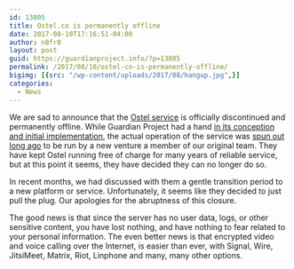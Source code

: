 ```yaml
---
id: 13805
title: Ostel.co is permanently offline
date: 2017-08-10T17:16:51-04:00
author: n8fr8
layout: post
guid: https://guardianproject.info/?p=13805
permalink: /2017/08/10/ostel-co-is-permanently-offline/
bigimg: [{src: "/wp-content/uploads/2017/08/hangup.jpg",}]
categories:
  - News
---
```

We are sad to announce that the [Ostel service](https://guardianproject.info/apps/ostel/) is officially discontinued and permanently offline. While Guardian Project had a hand [in its conception and initial implementation](https://dev.guardianproject.info/projects/ostel/wiki), the actual operation of the service was [spun out long ago](https://guardianproject.info/2013/12/03/ostel-co-secure-voip-network-partners-with-open-hosting/) to be run by a new venture a member of our original team. They have kept Ostel running free of charge for many years of reliable service, but at this point it seems, they have decided they can no longer do so.

In recent months, we had discussed with them a gentle transition period to a new platform or service. Unfortunately, it seems like they decided to just pull the plug. Our apologies for the abruptness of this closure.

The good news is that since the server has no user data, logs, or other sensitive content, you have lost nothing, and have nothing to fear related to your personal information. The even better news is that encrypted video and voice calling over the Internet, is easier than ever, with Signal, Wire, JitsiMeet, Matrix, Riot, Linphone and many, many other options.

 

 

 